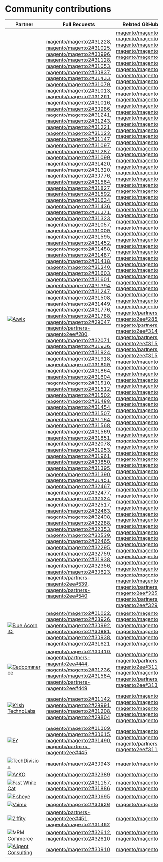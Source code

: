 # Community contributions

| Partner | Pull Requests | Related GitHub Issues |
| ------- | ------- | ------- |
| <a target="_blank" href="https://partners.magento.com/portal/directory/?query=Atwix"><img alt="Atwix" src="https://avatars.githubusercontent.com/t/2617739?s=400&v=4"></a> | [magento/magento2#31228](https://github.com/magento/magento2/pull/31228), [magento/magento2#31025](https://github.com/magento/magento2/pull/31025), [magento/magento2#30996](https://github.com/magento/magento2/pull/30996), [magento/magento2#31128](https://github.com/magento/magento2/pull/31128), [magento/magento2#31053](https://github.com/magento/magento2/pull/31053), [magento/magento2#30837](https://github.com/magento/magento2/pull/30837), [magento/magento2#31433](https://github.com/magento/magento2/pull/31433), [magento/magento2#31079](https://github.com/magento/magento2/pull/31079), [magento/magento2#31013](https://github.com/magento/magento2/pull/31013), [magento/magento2#31261](https://github.com/magento/magento2/pull/31261), [magento/magento2#31016](https://github.com/magento/magento2/pull/31016), [magento/magento2#30986](https://github.com/magento/magento2/pull/30986), [magento/magento2#31241](https://github.com/magento/magento2/pull/31241), [magento/magento2#31243](https://github.com/magento/magento2/pull/31243), [magento/magento2#31221](https://github.com/magento/magento2/pull/31221), [magento/magento2#31123](https://github.com/magento/magento2/pull/31123), [magento/magento2#31147](https://github.com/magento/magento2/pull/31147), [magento/magento2#31097](https://github.com/magento/magento2/pull/31097), [magento/magento2#31287](https://github.com/magento/magento2/pull/31287), [magento/magento2#31099](https://github.com/magento/magento2/pull/31099), [magento/magento2#31420](https://github.com/magento/magento2/pull/31420), [magento/magento2#31320](https://github.com/magento/magento2/pull/31320), [magento/magento2#30776](https://github.com/magento/magento2/pull/30776), [magento/magento2#31564](https://github.com/magento/magento2/pull/31564), [magento/magento2#31827](https://github.com/magento/magento2/pull/31827), [magento/magento2#31592](https://github.com/magento/magento2/pull/31592), [magento/magento2#31634](https://github.com/magento/magento2/pull/31634), [magento/magento2#31436](https://github.com/magento/magento2/pull/31436), [magento/magento2#31371](https://github.com/magento/magento2/pull/31371), [magento/magento2#31323](https://github.com/magento/magento2/pull/31323), [magento/magento2#31057](https://github.com/magento/magento2/pull/31057), [magento/magento2#31009](https://github.com/magento/magento2/pull/31009), [magento/magento2#31595](https://github.com/magento/magento2/pull/31595), [magento/magento2#31452](https://github.com/magento/magento2/pull/31452), [magento/magento2#31458](https://github.com/magento/magento2/pull/31458), [magento/magento2#31487](https://github.com/magento/magento2/pull/31487), [magento/magento2#31418](https://github.com/magento/magento2/pull/31418), [magento/magento2#31240](https://github.com/magento/magento2/pull/31240), [magento/magento2#31603](https://github.com/magento/magento2/pull/31603), [magento/magento2#31601](https://github.com/magento/magento2/pull/31601), [magento/magento2#31394](https://github.com/magento/magento2/pull/31394), [magento/magento2#31247](https://github.com/magento/magento2/pull/31247), [magento/magento2#31508](https://github.com/magento/magento2/pull/31508), [magento/magento2#31449](https://github.com/magento/magento2/pull/31449), [magento/magento2#31776](https://github.com/magento/magento2/pull/31776), [magento/magento2#31788](https://github.com/magento/magento2/pull/31788), [magento/magento2#29047](https://github.com/magento/magento2/pull/29047), [magento/partners-magento2ee#280](https://github.com/magento/partners-magento2ee/pull/280), [magento/magento2#32071](https://github.com/magento/magento2/pull/32071), [magento/magento2#31936](https://github.com/magento/magento2/pull/31936), [magento/magento2#31924](https://github.com/magento/magento2/pull/31924), [magento/magento2#31918](https://github.com/magento/magento2/pull/31918), [magento/magento2#31859](https://github.com/magento/magento2/pull/31859), [magento/magento2#31864](https://github.com/magento/magento2/pull/31864), [magento/magento2#31604](https://github.com/magento/magento2/pull/31604), [magento/magento2#31510](https://github.com/magento/magento2/pull/31510), [magento/magento2#31512](https://github.com/magento/magento2/pull/31512), [magento/magento2#31502](https://github.com/magento/magento2/pull/31502), [magento/magento2#31488](https://github.com/magento/magento2/pull/31488), [magento/magento2#31454](https://github.com/magento/magento2/pull/31454), [magento/magento2#31507](https://github.com/magento/magento2/pull/31507), [magento/magento2#31164](https://github.com/magento/magento2/pull/31164), [magento/magento2#31568](https://github.com/magento/magento2/pull/31568), [magento/magento2#31569](https://github.com/magento/magento2/pull/31569), [magento/magento2#31851](https://github.com/magento/magento2/pull/31851), [magento/magento2#32078](https://github.com/magento/magento2/pull/32078), [magento/magento2#31953](https://github.com/magento/magento2/pull/31953), [magento/magento2#31961](https://github.com/magento/magento2/pull/31961), [magento/magento2#30850](https://github.com/magento/magento2/pull/30850), [magento/magento2#31395](https://github.com/magento/magento2/pull/31395), [magento/magento2#31390](https://github.com/magento/magento2/pull/31390), [magento/magento2#31451](https://github.com/magento/magento2/pull/31451), [magento/magento2#32467](https://github.com/magento/magento2/pull/32467), [magento/magento2#32477](https://github.com/magento/magento2/pull/32477), [magento/magento2#32524](https://github.com/magento/magento2/pull/32524), [magento/magento2#32517](https://github.com/magento/magento2/pull/32517), [magento/magento2#32463](https://github.com/magento/magento2/pull/32463), [magento/magento2#32498](https://github.com/magento/magento2/pull/32498), [magento/magento2#32288](https://github.com/magento/magento2/pull/32288), [magento/magento2#32353](https://github.com/magento/magento2/pull/32353), [magento/magento2#32539](https://github.com/magento/magento2/pull/32539), [magento/magento2#32465](https://github.com/magento/magento2/pull/32465), [magento/magento2#32295](https://github.com/magento/magento2/pull/32295), [magento/magento2#32759](https://github.com/magento/magento2/pull/32759), [magento/magento2#31938](https://github.com/magento/magento2/pull/31938), [magento/magento2#32356](https://github.com/magento/magento2/pull/32356), [magento/magento2#30623](https://github.com/magento/magento2/pull/30623), [magento/partners-magento2ee#539](https://github.com/magento/partners-magento2ee/pull/539), [magento/partners-magento2ee#540](https://github.com/magento/partners-magento2ee/pull/540) | [magento/magento2#31233](https://github.com/magento/magento2/issues/31233), [magento/magento2#31031](https://github.com/magento/magento2/issues/31031), [magento/magento2#31056](https://github.com/magento/magento2/issues/31056), [magento/magento2#31130](https://github.com/magento/magento2/issues/31130), [magento/magento2#31074](https://github.com/magento/magento2/issues/31074), [magento/magento2#30858](https://github.com/magento/magento2/issues/30858), [magento/magento2#31438](https://github.com/magento/magento2/issues/31438), [magento/magento2#31160](https://github.com/magento/magento2/issues/31160), [magento/magento2#31034](https://github.com/magento/magento2/issues/31034), [magento/magento2#31168](https://github.com/magento/magento2/issues/31168), [magento/magento2#31033](https://github.com/magento/magento2/issues/31033), [magento/magento2#31039](https://github.com/magento/magento2/issues/31039), [magento/magento2#31250](https://github.com/magento/magento2/issues/31250), [magento/magento2#31249](https://github.com/magento/magento2/issues/31249), [magento/magento2#31234](https://github.com/magento/magento2/issues/31234), [magento/magento2#31129](https://github.com/magento/magento2/issues/31129), [magento/magento2#31153](https://github.com/magento/magento2/issues/31153), [magento/magento2#31132](https://github.com/magento/magento2/issues/31132), [magento/magento2#31290](https://github.com/magento/magento2/issues/31290), [magento/magento2#31131](https://github.com/magento/magento2/issues/31131), [magento/magento2#31440](https://github.com/magento/magento2/issues/31440), [magento/magento2#31327](https://github.com/magento/magento2/issues/31327), [magento/magento2#30784](https://github.com/magento/magento2/issues/30784), [magento/magento2#31575](https://github.com/magento/magento2/issues/31575), [magento/magento2#31844](https://github.com/magento/magento2/issues/31844), [magento/magento2#31628](https://github.com/magento/magento2/issues/31628), [magento/magento2#31647](https://github.com/magento/magento2/issues/31647), [magento/magento2#31437](https://github.com/magento/magento2/issues/31437), [magento/magento2#31442](https://github.com/magento/magento2/issues/31442), [magento/magento2#31325](https://github.com/magento/magento2/issues/31325), [magento/magento2#31073](https://github.com/magento/magento2/issues/31073), [magento/magento2#31036](https://github.com/magento/magento2/issues/31036), [magento/magento2#31627](https://github.com/magento/magento2/issues/31627), [magento/magento2#31632](https://github.com/magento/magento2/issues/31632), [magento/magento2#31522](https://github.com/magento/magento2/issues/31522), [magento/magento2#31521](https://github.com/magento/magento2/issues/31521), [magento/magento2#31441](https://github.com/magento/magento2/issues/31441), [magento/magento2#31251](https://github.com/magento/magento2/issues/31251), [magento/magento2#31624](https://github.com/magento/magento2/issues/31624), [magento/magento2#31626](https://github.com/magento/magento2/issues/31626), [magento/magento2#31403](https://github.com/magento/magento2/issues/31403), [magento/magento2#31248](https://github.com/magento/magento2/issues/31248), [magento/magento2#31516](https://github.com/magento/magento2/issues/31516), [magento/magento2#31524](https://github.com/magento/magento2/issues/31524), [magento/magento2#31801](https://github.com/magento/magento2/issues/31801), [magento/magento2#28522](https://github.com/magento/magento2/issues/28522), [magento/partners-magento2ee#28586](https://github.com/magento/partners-magento2ee/issues/28586), [magento/partners-magento2ee#31435](https://github.com/magento/partners-magento2ee/issues/31435), [magento/partners-magento2ee#31560](https://github.com/magento/partners-magento2ee/issues/31560), [magento/partners-magento2ee#31561](https://github.com/magento/partners-magento2ee/issues/31561), [magento/magento2#32072](https://github.com/magento/magento2/issues/32072), [magento/magento2#31937](https://github.com/magento/magento2/issues/31937), [magento/magento2#31902](https://github.com/magento/magento2/issues/31902), [magento/magento2#31860](https://github.com/magento/magento2/issues/31860), [magento/magento2#31865](https://github.com/magento/magento2/issues/31865), [magento/magento2#31623](https://github.com/magento/magento2/issues/31623), [magento/magento2#31515](https://github.com/magento/magento2/issues/31515), [magento/magento2#31514](https://github.com/magento/magento2/issues/31514), [magento/magento2#31519](https://github.com/magento/magento2/issues/31519), [magento/magento2#31520](https://github.com/magento/magento2/issues/31520), [magento/magento2#31517](https://github.com/magento/magento2/issues/31517), [magento/magento2#31075](https://github.com/magento/magento2/issues/31075), [magento/magento2#31574](https://github.com/magento/magento2/issues/31574), [magento/magento2#31573](https://github.com/magento/magento2/issues/31573), [magento/magento2#31852](https://github.com/magento/magento2/issues/31852), [magento/magento2#32079](https://github.com/magento/magento2/issues/32079), [magento/magento2#31954](https://github.com/magento/magento2/issues/31954), [magento/magento2#31962](https://github.com/magento/magento2/issues/31962), [magento/magento2#30855](https://github.com/magento/magento2/issues/30855), [magento/magento2#30645](https://github.com/magento/magento2/issues/30645), [magento/magento2#31523](https://github.com/magento/magento2/issues/31523), [magento/magento2#32505](https://github.com/magento/magento2/issues/32505), [magento/magento2#32504](https://github.com/magento/magento2/issues/32504), [magento/magento2#32583](https://github.com/magento/magento2/issues/32583), [magento/magento2#32518](https://github.com/magento/magento2/issues/32518), [magento/magento2#32507](https://github.com/magento/magento2/issues/32507), [magento/magento2#32569](https://github.com/magento/magento2/issues/32569), [magento/magento2#32502](https://github.com/magento/magento2/issues/32502), [magento/magento2#32379](https://github.com/magento/magento2/issues/32379), [magento/magento2#32279](https://github.com/magento/magento2/issues/32279), [magento/magento2#32568](https://github.com/magento/magento2/issues/32568), [magento/magento2#32506](https://github.com/magento/magento2/issues/32506), [magento/magento2#32377](https://github.com/magento/magento2/issues/32377), [magento/magento2#4451](https://github.com/magento/magento2/issues/4451), [magento/magento2#32577](https://github.com/magento/magento2/issues/32577), [magento/magento2#29631](https://github.com/magento/magento2/issues/29631), [magento/magento2#30210](https://github.com/magento/magento2/issues/30210), [magento/partners-magento2ee#32574](https://github.com/magento/partners-magento2ee/issues/32574), [magento/partners-magento2ee#32928](https://github.com/magento/partners-magento2ee/issues/32928) |
| <a target="_blank" href="https://solutionpartners.adobe.com/s/directory/detail/blue+acorn+ici"><img alt="Blue Acorn iCi" src="https://avatars.githubusercontent.com/t/2916141?s=400&v=4"></a> | [magento/magento2#31022](https://github.com/magento/magento2/pull/31022), [magento/magento2#28926](https://github.com/magento/magento2/pull/28926), [magento/magento2#30992](https://github.com/magento/magento2/pull/30992), [magento/magento2#30881](https://github.com/magento/magento2/pull/30881), [magento/magento2#30938](https://github.com/magento/magento2/pull/30938), [magento/magento2#31621](https://github.com/magento/magento2/pull/31621) | [magento/magento2#30265](https://github.com/magento/magento2/issues/30265), [magento/magento2#29528](https://github.com/magento/magento2/issues/29528), [magento/magento2#30286](https://github.com/magento/magento2/issues/30286), [magento/magento2#30880](https://github.com/magento/magento2/issues/30880), [magento/magento2#29690](https://github.com/magento/magento2/issues/29690), [magento/magento2#27678](https://github.com/magento/magento2/issues/27678) |
| <a target="_blank" href="https://partners.magento.com/portal/directory/?query=Cedcommerce"><img alt="Cedcommerce" src="https://avatars.githubusercontent.com/t/3028824?s=400&v=4"></a> | [magento/magento2#30410](https://github.com/magento/magento2/pull/30410), [magento/partners-magento2ee#444](https://github.com/magento/partners-magento2ee/pull/444), [magento/magento2#31736](https://github.com/magento/magento2/pull/31736), [magento/magento2#31584](https://github.com/magento/magento2/pull/31584), [magento/partners-magento2ee#449](https://github.com/magento/partners-magento2ee/pull/449) | [magento/magento2#30424](https://github.com/magento/magento2/issues/30424), [magento/partners-magento2ee#31111](https://github.com/magento/partners-magento2ee/issues/31111), [magento/magento2#31660](https://github.com/magento/magento2/issues/31660), [magento/partners-magento2ee#31331](https://github.com/magento/partners-magento2ee/issues/31331) |
| <a target="_blank" href="https://solutionpartners.adobe.com/s/directory/detail/krish+technolabs"><img alt="Krish TechnoLabs" src="https://avatars.githubusercontent.com/t/2849637?s=400&v=4"></a> | [magento/magento2#31142](https://github.com/magento/magento2/pull/31142), [magento/magento2#29991](https://github.com/magento/magento2/pull/29991), [magento/magento2#31208](https://github.com/magento/magento2/pull/31208), [magento/magento2#29804](https://github.com/magento/magento2/pull/29804) | [magento/magento2#30911](https://github.com/magento/magento2/issues/30911), [magento/magento2#29936](https://github.com/magento/magento2/issues/29936), [magento/magento2#31188](https://github.com/magento/magento2/issues/31188), [magento/magento2#29365](https://github.com/magento/magento2/issues/29365), [magento/magento2#29805](https://github.com/magento/magento2/issues/29805) |
| <a target="_blank" href="https://partners.magento.com/portal/directory/?query=EY"><img alt="EY" src="https://avatars.githubusercontent.com/t/3415735?s=400&v=4"></a> | [magento/magento2#31369](https://github.com/magento/magento2/pull/31369), [magento/magento2#30615](https://github.com/magento/magento2/pull/30615), [magento/magento2#31490](https://github.com/magento/magento2/pull/31490), [magento/partners-magento2ee#445](https://github.com/magento/partners-magento2ee/pull/445) | [magento/magento2#4451](https://github.com/magento/magento2/issues/4451), [magento/magento2#29302](https://github.com/magento/magento2/issues/29302), [magento/partners-magento2ee#31196](https://github.com/magento/partners-magento2ee/issues/31196) |
| <a target="_blank" href="https://partners.magento.com/portal/directory/?query=TechDivision"><img alt="TechDivision" src="https://avatars.githubusercontent.com/t/2617775?s=400&v=4"></a> | [magento/magento2#30943](https://github.com/magento/magento2/pull/30943) | [magento/magento2#30936](https://github.com/magento/magento2/issues/30936) |
| <a target="_blank" href="https://partners.magento.com/portal/directory/?query=AYKO"><img alt="AYKO" src="https://avatars.githubusercontent.com/t/2841512?s=400&v=4"></a> | [magento/magento2#32389](https://github.com/magento/magento2/pull/32389) | [magento/magento2#32088](https://github.com/magento/magento2/issues/32088) |
| <a target="_blank" href="https://solutionpartners.adobe.com/s/directory/detail/fast+white+cat"><img alt="Fast White Cat" src="https://avatars.githubusercontent.com/t/3579504?s=400&v=4"></a> | [magento/magento2#31157](https://github.com/magento/magento2/pull/31157), [magento/magento2#31886](https://github.com/magento/magento2/pull/31886) | [magento/magento2#30724](https://github.com/magento/magento2/issues/30724), [magento/magento2#30471](https://github.com/magento/magento2/issues/30471) |
| <a target="_blank" href="https://partners.magento.com/portal/directory/?query=Fisheye"><img alt="Fisheye" src="https://avatars.githubusercontent.com/t/3171724?s=400&v=4"></a> | [magento/magento2#30695](https://github.com/magento/magento2/pull/30695) | [magento/magento2#30788](https://github.com/magento/magento2/issues/30788) |
| <a target="_blank" href="https://partners.magento.com/portal/directory/?query=Vaimo"><img alt="Vaimo" src="https://avatars.githubusercontent.com/t/2617778?s=400&v=4"></a> | [magento/magento2#30626](https://github.com/magento/magento2/pull/30626) | [magento/magento2#30622](https://github.com/magento/magento2/issues/30622) |
| <a target="_blank" href="https://partners.magento.com/portal/directory/?query=Ziffity"><img alt="Ziffity" src="https://avatars.githubusercontent.com/t/3432500?s=400&v=4"></a> | [magento/partners-magento2ee#451](https://github.com/magento/partners-magento2ee/pull/451), [magento/magento2#31482](https://github.com/magento/magento2/pull/31482) | [magento/magento2#31557](https://github.com/magento/magento2/issues/31557) |
| <img alt="MRM Commerce" src="https://avatars.githubusercontent.com/t/3714179?s=400&v=4"></a> | [magento/magento2#32612](https://github.com/magento/magento2/pull/32612), [magento/magento2#32610](https://github.com/magento/magento2/pull/32610) | [magento/magento2#32578](https://github.com/magento/magento2/issues/32578), [magento/magento2#32658](https://github.com/magento/magento2/issues/32658) |
| <a target="_blank" href="https://solutionpartners.adobe.com/s/directory/detail/aligent+consulting"><img alt="Aligent Consulting" src="https://avatars.githubusercontent.com/t/2686050?s=400&v=4"></a> | [magento/magento2#30910](https://github.com/magento/magento2/pull/30910) | [magento/magento2#30909](https://github.com/magento/magento2/issues/30909) |
